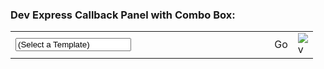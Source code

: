 ### Dev Express Callback Panel with Combo Box:

<div class="dxpnlControl_CincAccounting" id="ComboBoxPanel">
<input type="hidden" name="corrTemplateID$State" id="corrTemplateID_State" value="{&amp;quot;rawValue&amp;quot;:&amp;quot;&amp;quot;}"><table class="dxeButtonEditSys dxeButtonEdit_CincAccounting dxeNullText_CincAccounting dxh0" id="corrTemplateID" style="width:96%;" savedspellcheck="[object Object]" spellcheck="false">
	<tbody><tr>
		<td style="display:none;"><input id="corrTemplateID_VI" name="corrTemplateID_VI" type="hidden"></td><td class="dxic" onmousedown="return ASPx.DDDropDown('corrTemplateID', event)" style="width:100%;"><input class="dxeEditArea_CincAccounting dxeEditAreaSys dxh0" id="corrTemplateID_I" name="corrTemplateID" onfocus="ASPx.EGotFocus('corrTemplateID')" onblur="ASPx.ELostFocus('corrTemplateID')" onchange="ASPx.ETextChanged('corrTemplateID')" value="(Select a Template)" type="text" autocomplete="off" savedspellcheck="[object Object]" spellcheck="false"></td><td id="corrTemplateID_B0" class="dxeButton dxeButtonEditButton_CincAccounting" onclick="ASPx.BEClick('corrTemplateID',0)">Go</td><td id="corrTemplateID_B-1" class="dxeButton dxeButtonEditButton_CincAccounting" onmousedown="return ASPx.DDDropDown('corrTemplateID', event)" style="-webkit-user-select:none;"><img id="corrTemplateID_B-1Img" class="dxEditors_edtDropDown_CincAccounting" src="/AccountingDev/DXR.axd?r=1_35-pHoKd" alt="v"></td>
	</tr>
</tbody></table><input type="hidden" name="corrTemplateID$DDDState" id="corrTemplateID_DDD_State" value="{&amp;quot;windowsState&amp;quot;:&amp;quot;0:0:-1:0:0:0:-10000:-10000:1:0:0:0&amp;quot;}"><div id="corrTemplateID_DDD_PW-1" class="dxpcDropDown_CincAccounting dxpclW dxpc-ddSys" style="width:0px;cursor:default;z-index:10000;display:none;visibility:hidden;">
	<div class="dxpc-mainDiv dxpc-shadow">
		<div class="dxpc-contentWrapper">
			<div class="dxpc-content" id="corrTemplateID_DDD_PWC-1">
				<input type="hidden" name="corrTemplateID$DDD$L$State" id="corrTemplateID_DDD_L_State" value="{&amp;quot;CustomCallback&amp;quot;:&amp;quot;&amp;quot;}"><table class="dxeListBox_CincAccounting" id="corrTemplateID_DDD_L" style="border-collapse:separate;">
					<tbody><tr>
						<td style="vertical-align:Top;"><div id="corrTemplateID_DDD_L_D" class="dxlbd" style="width:100%;overflow-x:hidden;overflow-y:auto;">
							<input id="corrTemplateID_DDD_L_VI" type="hidden" name="corrTemplateID$DDD$L" value=""><table style="border-collapse:separate;visibility:hidden!important;display:none!important;">
								<tbody><tr id="corrTemplateID_DDD_L_LBI-1" class="dxeListBoxItemRow_CincAccounting">
									<td id="corrTemplateID_DDD_L_LBI-1T0" class="dxeListBoxItem_CincAccounting">&nbsp;</td>
								</tr>
							</tbody></table><table id="corrTemplateID_DDD_L_LBT" style="width:100%;border-collapse:separate;">
								<tbody><tr class="dxeListBoxItemRow_CincAccounting">
									<td class="dxeListBoxItem_CincAccounting" id="corrTemplateID_DDD_L_LBI0T0">Priyanka</td>
								</tr><tr class="dxeListBoxItemRow_CincAccounting">
									<td class="dxeListBoxItem_CincAccounting" id="corrTemplateID_DDD_L_LBI1T0">Sample</td>
								</tr><tr class="dxeListBoxItemRow_CincAccounting">
									<td class="dxeListBoxItem_CincAccounting" id="corrTemplateID_DDD_L_LBI2T0">Test</td>
								</tr><tr class="dxeListBoxItemRow_CincAccounting">
									<td class="dxeListBoxItem_CincAccounting" id="corrTemplateID_DDD_L_LBI3T0">Test CCA273</td>
								</tr><tr class="dxeListBoxItemRow_CincAccounting">
									<td class="dxeListBoxItem_CincAccounting" id="corrTemplateID_DDD_L_LBI4T0">What a Bug !!</td>
								</tr>
							</tbody></table>
						</div></td>
					</tr>
				</tbody></table><script id="dxss_825332699" type="text/javascript">
<!--
ASPx.AddDisabledItems('corrTemplateID_DDD_L',[[['dxeDisabled_CincAccounting'],[''],['']]]);

var dxo = new ASPxClientListBox('corrTemplateID_DDD_L');
dxo.InitGlobalVariable('corrTemplateID_DDD_L');
dxo.SetProperties({
	'uniqueID':'corrTemplateID$DDD$L',
	'stateObject':{'CustomCallback':''},
	'itemsValue':['9164','9041','9163','9167','9165'],
	'isComboBoxList':true,
	'hasSampleItem':true,
	'hoverClasses':['dxeListBoxItemHover_CincAccounting'],
	'selectedClasses':['dxeListBoxItemSelected_CincAccounting'],
	'disabledClasses':['dxeDisabled_CincAccounting']
});
dxo.SetEvents({
	'SelectedIndexChanged':function (s, e) { ASPx.CBLBSelectedIndexChanged('corrTemplateID', e); },
	'ItemClick':function (s, e) { ASPx.CBLBItemMouseUp('corrTemplateID', e); }
});
dxo.InitializeProperties({
	'decorationStyles':[
		{'key':'F','className':'dxeFocused_CincAccounting','cssText':''}
	]
});
dxo.AfterCreate();

//-->
</script>
			</div>
		</div>
	</div>
</div><script id="dxss_432161149" type="text/javascript">
<!--
ASPx.AddHoverItems('corrTemplateID_DDD',[[['dxpc-closeBtnHover'],[''],['HCB-1']]]);

var dxo = new ASPxClientPopupControl('corrTemplateID_DDD');
dxo.InitGlobalVariable('corrTemplateID_DDD');
dxo.SetProperties({
	'uniqueID':'corrTemplateID$DDD',
	'adjustInnerControlsSizeOnShow':false,
	'popupAnimationType':'slide',
	'closeAction':'CloseButton',
	'popupHorizontalAlign':'LeftSides',
	'popupVerticalAlign':'Below'
});
dxo.SetEvents({
	'Shown':function (s, e) { ASPx.DDBPCShown('corrTemplateID', e); }
});
dxo.AfterCreate();

//-->
</script><script id="dxss_102499374" type="text/javascript">
<!--
ASPx.AddHoverItems('corrTemplateID',[[['dxeButtonEditButtonHover_CincAccounting'],[''],['B0','B-1']]]);
ASPx.RemoveHoverItems('corrTemplateID',[[['B-100']]]);
ASPx.AddPressedItems('corrTemplateID',[[['dxeButtonEditButtonPressed_CincAccounting'],[''],['B0','B-1']]]);
ASPx.RemovePressedItems('corrTemplateID',[[['B-100']]]);
ASPx.AddDisabledItems('corrTemplateID',[[['dxeDisabled_CincAccounting'],[''],['','I']],[['dxeDisabled_CincAccounting dxeButtonDisabled_CincAccounting'],[''],['B0','B-1'],,[[null],[{'spriteCssClass':'dxEditors_edtDropDownDisabled_CincAccounting'}]],['Img']]]);
ASPx.RemoveDisabledItems('corrTemplateID',[[['B-100'],]]);

var dxo = new MVCxClientComboBox('corrTemplateID');
dxo.InitGlobalVariable('corrTemplateID');
dxo.SetProperties({
	'stateObject':{'rawValue':''},
	'nullText':'(Select a Template)',
	'autoCompleteAttribute':{'name':'autocomplete','value':'off'},
	'buttonCount':1,
	'lastSuccessValue':null,
	'islastSuccessValueInit':true
});
dxo.SetEvents({
	'ButtonClick':loadTemplate
});
dxo.InitializeProperties({
	'decorationStyles':[
		{'key':'F','className':'dxeFocused_CincAccounting','cssText':''},
		{'key':'N','className':'dxeNullText_CincAccounting','cssText':''}
	]
});
dxo.AfterCreate();

//-->
</script>
</div>